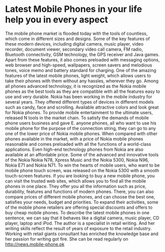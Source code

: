 # Latest Mobile Phones in your life help you in every aspect
The mobile phone market is flooded today with the tools of countless, which come in different sizes and designs. Some of the key features of these modern devices, including digital camera, music player, video recorder, document viewer, secondary video call camera, FM radio, Bluetooth connectivity, GSM technology, the GPS receiver and Java games. Apart from these features, it also comes preloaded with messaging options, web browser and high-speed, wallpapers, screen savers and melodious tones, voice memo and battery standard for charging. One of the amazing features of the latest mobile phones, light weight, which allows users to take their phones with them without any hassles, wherever they go.  Among all phones advanced technology, it is recognized as the Nokia mobile phones as the best tools as they are compatible with all the features easy to use and very durable. Nokia has been working in the mobile industry for several years. They offered different types of devices in different models such as candy, face and scrolling. Available attractive colors and look great for Nokia phones. To provide mobile entertainment to the ultimate users, released N tools in the market chain. To satisfy the demands of mobile phone users business and gave E. anyone phones, all who want to use his mobile phone for the purpose of the connection string, they can go to any one of the lower price of Nokia mobile phones.  When compared with other phones available in the market, with a price of Nokia mobile phones reasonable and comes preloaded with all the functions of a world-class applications. Even high-end technology phones from Nokia are also available at an affordable price.  Some of the advanced and innovative tools of the Nokia Nokia N78, Xpress Music and the Nokia 5300, Nokia N96, Nokia E71 and Nokia N71. To win the hearts of mobile users, who want to be mobile phone touch screen, was released on the Nokia 5300 with a smooth touch-screen features.  If you are looking to buy a new mobile phone, you can visit the trusted web sites, which allows you to find all the mobile phones in one place. They offer you all the information such as price, durability, features and functions of modern phones. There, you can also compare prices of different mobile phones, and can choose the best one, satisfies your needs, budget and priorities. To expand their activities, some of the mobile phone retailers are offering special discounts and offers to buy cheap mobile phones.  To describe the latest mobile phones in one sentence, we can say that it behaves like a digital camera, music player, CD player, laptop and iPod.  The author is a specialist in retail writing. And her writing skills reflect the result of years of exposure to the retail industry. Working with retail giants consultant has enriched the knowledge base and her passion for writing got fire. She can be read regularly on http://news.mobile-phone.pk

